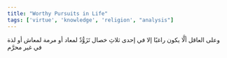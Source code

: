 ```yaml
---
title: "Worthy Pursuits in Life"
tags: ['virtue', 'knowledge', 'religion', "analysis"]
---
```


 وعلى العاقل ألَّا يكون راغبًا إلا في إحدى ثلاثِ خصال تَزَوُّدٌ لمعاد أو مرمة لمعاش أو لذة في غير محرَّم
